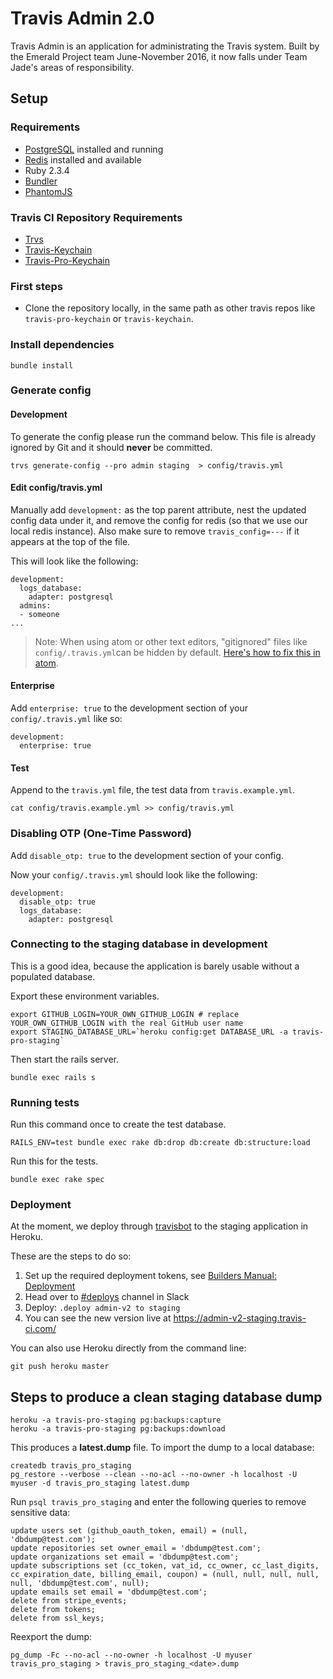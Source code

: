 # Travis Admin 2.0

Travis Admin is an application for administrating the Travis system. Built by the Emerald Project team June-November 2016, it now falls under Team Jade's areas of responsibility.

## Setup

### Requirements

- [PostgreSQL](https://www.postgresql.org/) installed and running
- [Redis](https://redis.io/) installed and available
- Ruby 2.3.4
- [Bundler](http://bundler.io/)
- [PhantomJS](http://phantomjs.org/)

### Travis CI Repository Requirements
- [Trvs](https://github.com/travis-ci/trvs)
- [Travis-Keychain](https://github.com/travis-pro/travis-keychain)
- [Travis-Pro-Keychain](https://github.com/travis-pro/travis-pro-keychain)

### First steps

- Clone the repository locally, in the same path as other travis repos like `travis-pro-keychain` or `travis-keychain`.

### Install dependencies

```
bundle install
```

### Generate config

#### Development
To generate the config please run the command below. This file is already ignored by Git and it should **never** be committed.


```
trvs generate-config --pro admin staging  > config/travis.yml
```

#### Edit config/travis.yml
Manually add `development:` as the top parent attribute, nest the updated config data under it, and remove the config for redis (so that we use our local redis instance). Also make sure to remove `travis_config=---` if it appears at the top of the file.

This will look like the following:

```
development:
  logs_database:
    adapter: postgresql
  admins:
  - someone
...
```

> Note: When using atom or other text editors, "gitignored" files  like `config/.travis.yml`can be hidden by default. [Here's how to fix this in atom](https://discuss.atom.io/t/gitignored-files-are-hidden-from-tree-view-regardless-of-setting/8724).

#### Enterprise

Add `enterprise: true` to the development section of your `config/.travis.yml` like so:

```
development:
  enterprise: true

```

#### Test

Append to the `travis.yml` file, the test data from `travis.example.yml`.

```
cat config/travis.example.yml >> config/travis.yml
```

### Disabling OTP (One-Time Password)

Add `disable_otp: true` to the development section of your config.

Now your `config/.travis.yml` should look like the following:

```
development:
  disable_otp: true
  logs_database:
    adapter: postgresql
```

### Connecting to the staging database in development

This is a good idea, because the application is barely usable without a populated database.

Export these environment variables.

```
export GITHUB_LOGIN=YOUR_OWN_GITHUB_LOGIN # replace YOUR_OWN_GITHUB_LOGIN with the real GitHub user name
export STAGING_DATABASE_URL=`heroku config:get DATABASE_URL -a travis-pro-staging`
```

Then start the rails server.

```
bundle exec rails s
```

### Running tests

Run this command once to create the test database.

```
RAILS_ENV=test bundle exec rake db:drop db:create db:structure:load
```

Run this for the tests.

```
bundle exec rake spec
```

### Deployment

At the moment, we deploy through [travisbot](https://builders.travis-ci.com/engineering/runbooks/travisbot/) to the staging application in Heroku.

These are the steps to do so:

1. Set up the required deployment tokens, see [Builders Manual: Deployment ](https://builders.travis-ci.com/engineering/deployment/#How-to%E2%80%A6)
2. Head over to [#deploys](https://travisci.slack.com/messages/C03J1T613) channel in Slack
3. Deploy: `.deploy admin-v2 to staging`
4. You can see the new version live at https://admin-v2-staging.travis-ci.com/


You can also use Heroku directly from the command line:

```
git push heroku master
```

## Steps to produce a clean staging database dump

```
heroku -a travis-pro-staging pg:backups:capture
heroku -a travis-pro-staging pg:backups:download
```

This produces a **latest.dump** file. To import the dump to a local database:

```
createdb travis_pro_staging
pg_restore --verbose --clean --no-acl --no-owner -h localhost -U myuser -d travis_pro_staging latest.dump
```

Run `psql travis_pro_staging` and enter the following queries to remove sensitive data:

```
update users set (github_oauth_token, email) = (null, 'dbdump@test.com');
update repositories set owner_email = 'dbdump@test.com';
update organizations set email = 'dbdump@test.com';
update subscriptions set (cc_token, vat_id, cc_owner, cc_last_digits, cc_expiration_date, billing_email, coupon) = (null, null, null, null, null, 'dbdump@test.com', null);
update emails set email = 'dbdump@test.com';
delete from stripe_events;
delete from tokens;
delete from ssl_keys;
```

Reexport the dump:

```
pg_dump -Fc --no-acl --no-owner -h localhost -U myuser travis_pro_staging > travis_pro_staging_<date>.dump
```


